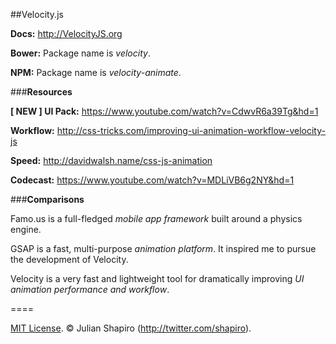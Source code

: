 ##Velocity.js

**Docs:** http://VelocityJS.org

**Bower:**
Package name is *velocity*.

**NPM:**
Package name is *velocity-animate*.

###**Resources**

**[ NEW ] UI Pack:** https://www.youtube.com/watch?v=CdwvR6a39Tg&hd=1

**Workflow:** http://css-tricks.com/improving-ui-animation-workflow-velocity-js

**Speed:** http://davidwalsh.name/css-js-animation

**Codecast:** https://www.youtube.com/watch?v=MDLiVB6g2NY&hd=1

###**Comparisons**

Famo.us is a full-fledged *mobile app framework* built around a physics engine.

GSAP is a fast, multi-purpose *animation platform*. It inspired me to pursue the development of Velocity.

Velocity is a very fast and lightweight tool for dramatically improving *UI animation performance and workflow*.

====

[MIT License](LICENSE). © Julian Shapiro (http://twitter.com/shapiro).
